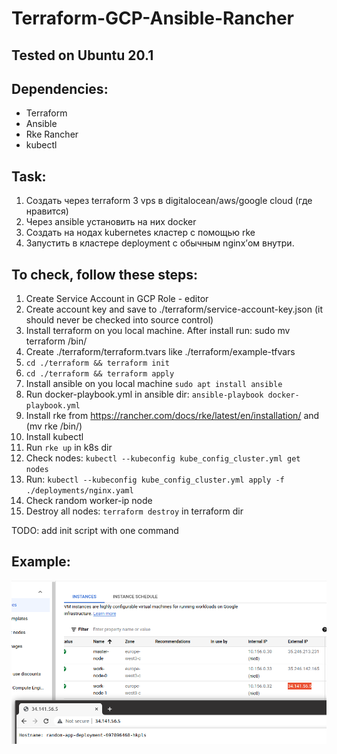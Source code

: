 # Terraform-GCP-Ansible-Rancher

## Tested on Ubuntu 20.1

## Dependencies:
- Terraform
- Ansible
- Rke Rancher
- kubectl


## Task:
1. Создать через terraform 3 vps в digitalocean/aws/google cloud (где нравится)
2. Через ansible установить на них docker
3. Создать на нодах kubernetes кластер с помощью rke
4. Запустить в кластере deployment с обычным nginx’ом внутри.



## To check, follow these steps:

1. Create Service Account in GCP Role - editor
2. Create account key and save to ./terraform/service-account-key.json (it should never be checked into source control)
3. Install terraform on you local machine.  After install run: sudo mv terraform /bin/
4. Create ./terraform/terraform.tvars like ./terraform/example-tfvars
5. ```cd ./terraform && terraform init```
6. ```cd ./terraform && terraform apply```
7. Install ansible on you local machine ```sudo apt install ansible```
8. Run docker-playbook.yml in ansible dir: ```ansible-playbook docker-playbook.yml```
10. Install rke from https://rancher.com/docs/rke/latest/en/installation/ and (mv rke /bin/)
11. Install kubectl
12. Run  ```rke up``` in k8s dir
13. Check nodes: ```kubectl --kubeconfig kube_config_cluster.yml get nodes```
14. Run: ```kubectl --kubeconfig kube_config_cluster.yml apply -f ./deployments/nginx.yaml```
15. Check random worker-ip node
16. Destroy all nodes: ```terraform destroy``` in terraform dir

TODO: add init script with one command

## Example:
![image info](./stuff/terraform-gcp-rke.png)